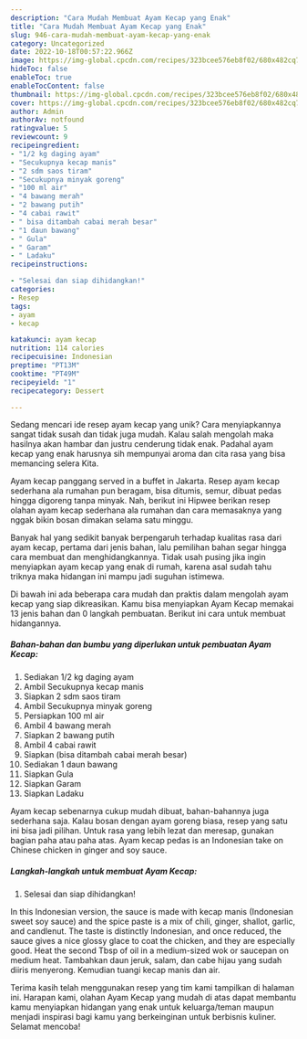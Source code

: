 ```yaml
---
description: "Cara Mudah Membuat Ayam Kecap yang Enak"
title: "Cara Mudah Membuat Ayam Kecap yang Enak"
slug: 946-cara-mudah-membuat-ayam-kecap-yang-enak
category: Uncategorized
date: 2022-10-18T00:57:22.966Z
image: https://img-global.cpcdn.com/recipes/323bcee576eb8f02/680x482cq70/ayam-kecap-foto-resep-utama.jpg
hideToc: false
enableToc: true
enableTocContent: false
thumbnail: https://img-global.cpcdn.com/recipes/323bcee576eb8f02/680x482cq70/ayam-kecap-foto-resep-utama.jpg
cover: https://img-global.cpcdn.com/recipes/323bcee576eb8f02/680x482cq70/ayam-kecap-foto-resep-utama.jpg
author: Admin
authorAv: notfound
ratingvalue: 5
reviewcount: 9
recipeingredient:
- "1/2 kg daging ayam"
- "Secukupnya kecap manis"
- "2 sdm saos tiram"
- "Secukupnya minyak goreng"
- "100 ml air"
- "4 bawang merah"
- "2 bawang putih"
- "4 cabai rawit"
- " bisa ditambah cabai merah besar"
- "1 daun bawang"
- " Gula"
- " Garam"
- " Ladaku"
recipeinstructions:

- "Selesai dan siap dihidangkan!"
categories:
- Resep
tags:
- ayam
- kecap

katakunci: ayam kecap 
nutrition: 114 calories
recipecuisine: Indonesian
preptime: "PT13M"
cooktime: "PT49M"
recipeyield: "1"
recipecategory: Dessert

---
```





Sedang mencari ide resep ayam kecap yang unik? Cara menyiapkannya sangat tidak susah dan tidak juga mudah. Kalau salah mengolah maka hasilnya akan hambar dan justru cenderung tidak enak. Padahal ayam kecap yang enak harusnya sih mempunyai aroma dan cita rasa yang bisa memancing selera Kita.





Ayam kecap panggang served in a buffet in Jakarta. Resep ayam kecap sederhana ala rumahan pun beragam, bisa ditumis, semur, dibuat pedas hingga digoreng tanpa minyak. Nah, berikut ini Hipwee berikan resep olahan ayam kecap sederhana ala rumahan dan cara memasaknya yang nggak bikin bosan dimakan selama satu minggu.

Banyak hal yang sedikit banyak berpengaruh terhadap kualitas rasa dari ayam kecap, pertama dari jenis bahan, lalu pemilihan bahan segar hingga cara membuat dan menghidangkannya. Tidak usah pusing jika ingin menyiapkan ayam kecap yang enak di rumah, karena asal sudah tahu triknya maka hidangan ini mampu jadi suguhan istimewa.






Di bawah ini ada beberapa cara mudah dan praktis dalam mengolah ayam kecap yang siap dikreasikan. Kamu bisa menyiapkan Ayam Kecap memakai 13 jenis bahan dan 0 langkah pembuatan. Berikut ini cara untuk membuat hidangannya.

<!--inarticleads1-->

##### Bahan-bahan dan bumbu yang diperlukan untuk pembuatan Ayam Kecap:

1. Sediakan 1/2 kg daging ayam
1. Ambil Secukupnya kecap manis
1. Siapkan 2 sdm saos tiram
1. Ambil Secukupnya minyak goreng
1. Persiapkan 100 ml air
1. Ambil 4 bawang merah
1. Siapkan 2 bawang putih
1. Ambil 4 cabai rawit
1. Siapkan  (bisa ditambah cabai merah besar)
1. Sediakan 1 daun bawang
1. Siapkan  Gula
1. Siapkan  Garam
1. Siapkan  Ladaku


Ayam kecap sebenarnya cukup mudah dibuat, bahan-bahannya juga sederhana saja. Kalau bosan dengan ayam goreng biasa, resep yang satu ini bisa jadi pilihan. Untuk rasa yang lebih lezat dan meresap, gunakan bagian paha atau paha atas. Ayam kecap pedas is an Indonesian take on Chinese chicken in ginger and soy sauce. 

<!--inarticleads2-->

##### Langkah-langkah untuk membuat Ayam Kecap:


1. Selesai dan siap dihidangkan!

In this Indonesian version, the sauce is made with kecap manis (Indonesian sweet soy sauce) and the spice paste is a mix of chili, ginger, shallot, garlic, and candlenut. The taste is distinctly Indonesian, and once reduced, the sauce gives a nice glossy glace to coat the chicken, and they are especially good. Heat the second Tbsp of oil in a medium-sized wok or saucepan on medium heat. Tambahkan daun jeruk, salam, dan cabe hijau yang sudah diiris menyerong. Kemudian tuangi kecap manis dan air. 

Terima kasih telah menggunakan resep yang tim kami tampilkan di halaman ini. Harapan kami, olahan Ayam Kecap yang mudah di atas dapat membantu kamu menyiapkan hidangan yang enak untuk keluarga/teman maupun menjadi inspirasi bagi kamu yang berkeinginan untuk berbisnis kuliner. Selamat mencoba!
